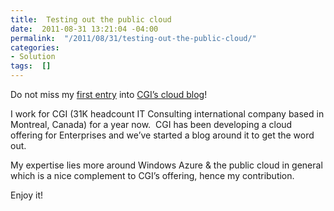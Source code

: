 ```yaml
---
title:  Testing out the public cloud
date:  2011-08-31 13:21:04 -04:00
permalink:  "/2011/08/31/testing-out-the-public-cloud/"
categories:
- Solution
tags:  []
---
```

<p>Do not miss my <a href="http://www.cgi.com/en/blog/cloud/testing-out-public-cloud">first entry</a> into <a href="http://www.cgi.com/en/blog/cloud">CGI’s cloud blog</a>!</p>  <p>I work for CGI (31K headcount IT Consulting international company based in Montreal, Canada) for a year now.&#160; CGI has been developing a cloud offering for Enterprises and we’ve started a blog around it to get the word out.</p>  <p>My expertise lies more around Windows Azure &amp; the public cloud in general which is a nice complement to CGI’s offering, hence my contribution.</p>  <p>Enjoy it!</p>